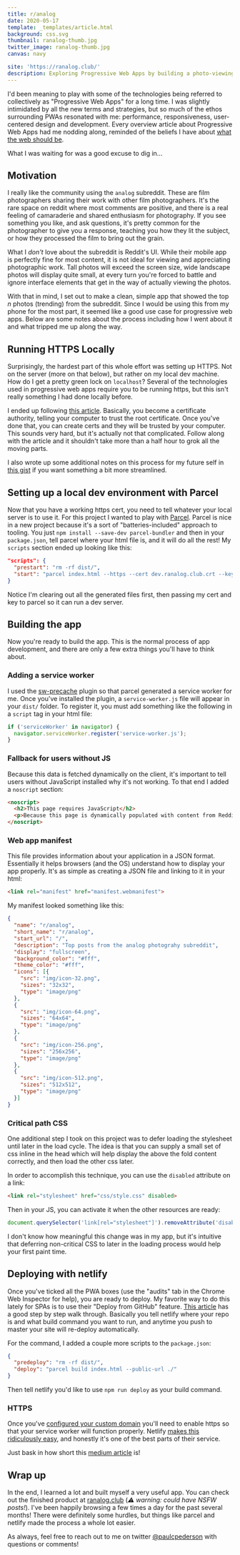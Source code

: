 ```yaml
---
title: r/analog
date: 2020-05-17
template: _templates/article.html
background: css.svg
thumbnail: ranalog-thumb.jpg
twitter_image: ranalog-thumb.jpg
canvas: navy

site: 'https://ranalog.club/'
description: Exploring Progressive Web Apps by building a photo-viewing application for a popular subreddit.
---
```


I'd been meaning to play with some of the technologies being referred to collectively as "Progressive Web Apps" for a long time. I was slightly intimidated by all the new terms and strategies, but so much of the ethos surrounding PWAs resonated with me: performance, responsiveness, user-centered design and development. Every overview article about Progressive Web Apps had me nodding along, reminded of the beliefs I have about [what the web should be](./what-the-web-should-be).

What I was waiting for was a good excuse to dig in...

## Motivation

I really like the community using the `analog` subreddit. These are film photographers sharing their work with other film photographers. It's the rare space on reddit where most comments are positive, and there is a real feeling of camaraderie and shared enthusiasm for photography. If you see something you like, and ask questions, it's pretty common for the photographer to give you a response, teaching you how they lit the subject, or how they processed the film to bring out the grain.

What I _don't_ love about the subreddit is Reddit's UI. While their mobile app is perfectly fine for most content, it is not ideal for viewing and appreciating photographic work. Tall photos will exceed the screen size, wide landscape photos will display quite small, at every turn you're forced to battle and ignore interface elements that get in the way of actually viewing the photos.

With that in mind, I set out to make a clean, simple app that showed the top _n_ photos (trending) from the subreddit. Since I would be using this from my phone for the most part, it seemed like a good use case for progressive web apps. Below are some notes about the process including how I went about it and what tripped me up along the way.

## Running HTTPS Locally

Surprisingly, the hardest part of this whole effort was setting up HTTPS. Not on the server (more on that below), but rather on my local dev machine. How do I get a pretty green lock on `localhost`? Several of the technologies used in progressive web apps require you to be running https, but this isn't really something I had done locally before.

I ended up following [this article](https://deliciousbrains.com/ssl-certificate-authority-for-local-https-development/). Basically, you become a certificate authority, telling your computer to trust the root certificate. Once you've done that, you can create certs and they will be trusted by your computer. This sounds very hard, but it's actually not that complicated. Follow along with the article and it shouldn't take more than a half hour to grok all the moving parts.

I also wrote up some additional notes on this process for my future self in [this gist](https://gist.github.com/paulcpederson/6e2ff7e85d396e4df007e8a5a00e8a1b) if you want something a bit more streamlined.

## Setting up a local dev environment with Parcel

Now that you have a working https cert, you need to tell whatever your local server is to use it. For this project I wanted to play with [Parcel](https://parceljs.org/). Parcel is nice in a new project because it's a sort of "batteries-included" approach to tooling. You just `npm install --save-dev parcel-bundler` and then in your `package.json`, tell parcel where your html file is, and it will do all the rest! My `scripts` section ended up looking like this:

``` json
"scripts": {
  "prestart": "rm -rf dist/",
  "start": "parcel index.html --https --cert dev.ranalog.club.crt --key dev.ranalog.club.key"
}
```

Notice I'm clearing out all the generated files first, then passing my cert and key to parcel so it can run a dev server.

## Building the app

Now you're ready to build the app. This is the normal process of app development, and there are only a few extra things you'll have to think about.

### Adding a service worker

I used the [sw-precache](https://www.npmjs.com/package/parcel-plugin-sw-precache) plugin so that parcel generated a service worker for me. Once you've installed the plugin, a `service-worker.js` file will appear in your `dist/` folder. To register it, you must add something like the following in a `script` tag in your html file:

```js
if ('serviceWorker' in navigator) {
  navigator.serviceWorker.register('service-worker.js');
}
```

### Fallback for users without JS

Because this data is fetched dynamically on the client, it's important to tell users without JavaScript installed why it's not working. To that end I added a `noscript` section:

```html
<noscript>
  <h2>This page requires JavaScript</h2>
  <p>Because this page is dynamically populated with content from Reddit, it requires JavaScript to be turned on to fetch the latest content.</p>
</noscript>
```

### Web app manifest

This file provides information about your application in a JSON format. Essentially it helps browsers (and the OS) understand how to display your app properly. It's as simple as creating a JSON file and linking to it in your html:

```html
<link rel="manifest" href="manifest.webmanifest">
```

My manifest looked something like this:

```json
{
  "name": "r/analog",
  "short_name": "r/analog",
  "start_url": "/",
  "description": "Top posts from the analog photograhy subreddit",
  "display": "fullscreen",
  "background_color": "#fff",
  "theme_color": "#fff",
  "icons": [{
    "src": "img/icon-32.png",
    "sizes": "32x32",
    "type": "image/png"
  },
  {
    "src": "img/icon-64.png",
    "sizes": "64x64",
    "type": "image/png"
  },
  {
    "src": "img/icon-256.png",
    "sizes": "256x256",
    "type": "image/png"
  },
  {
    "src": "img/icon-512.png",
    "sizes": "512x512",
    "type": "image/png"
  }]
}
```

### Critical path CSS

One additional step I took on this project was to defer loading the stylesheet until later in the load cycle. The idea is that you can supply a small set of css inline in the head which will help display the above the fold content correctly, and then load the other css later.

In order to accomplish this technique, you can use the `disabled` attribute on a link:

```html
<link rel="stylesheet" href="css/style.css" disabled>
```

Then in your JS, you can activate it when the other resources are ready:

```js
document.querySelector('link[rel="stylesheet"]').removeAttribute('disabled')
```

I don't know how meaningful this change was in my app, but it's intuitive that deferring non-critical CSS to later in the loading process would help your first paint time.

## Deploying with netlify

Once you've ticked all the PWA boxes (use the "audits" tab in the Chrome Web Inspector for help), you are ready to deploy. My favorite way to do this lately for SPAs is to use their "Deploy from GitHub" feature. [This article](https://www.netlify.com/blog/2016/09/29/a-step-by-step-guide-deploying-on-netlify/) has a good step by step walk through. Basically you tell netlify where your repo is and what build command you want to run, and anytime you push to master your site will re-deploy automatically.

For the command, I added a couple more scripts to the `package.json`:

```json
{
  "predeploy": "rm -rf dist/",
  "deploy": "parcel build index.html --public-url ./"
}
```

Then tell netlify you'd like to use `npm run deploy` as your build command.

### HTTPS

Once you've [configured your custom domain](https://docs.netlify.com/domains-https/custom-domains/) you'll need to enable https so that your service worker will function properly. Netlify [makes this ridiculously easy](https://www.netlify.com/blog/2016/01/15/free-ssl-on-custom-domains/), and honestly it's one of the best parts of their service.

Just bask in how short this [medium article](https://medium.com/@m_nakamura145/enable-https-on-netlify-37e9d47fa6f7) is!

## Wrap up

In the end, I learned a lot and built myself a very useful app. You can check out the finished product at [ranalog.club](https://ranalog.club/) (_⚠️ warning: could have NSFW posts!_). I've been happily browsing a few times a day for the past several months! There were definitely some hurdles, but things like parcel and netlify made the process a whole lot easier.

As always, feel free to reach out to me on twitter [@paulcpederson](https://twitter.com/paulcpederson) with questions or comments!
